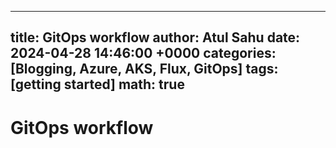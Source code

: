 
---
title: GitOps workflow
author: Atul Sahu
date: 2024-04-28 14:46:00 +0000
categories: [Blogging, Azure, AKS, Flux, GitOps]
tags: [getting started]
math: true
---

# GitOps workflow